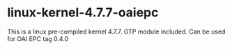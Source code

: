 # linux-kernel-4.7.7-oaiepc

This is a linux pre-compiled kernel 4.7.7. GTP module included. Can be used for OAI EPC tag 0.4.0